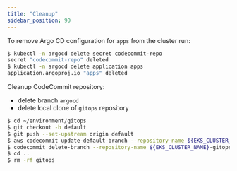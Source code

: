 ```yaml
---
title: "Cleanup"
sidebar_position: 90
---
```


To remove Argo CD configuration for `apps` from the cluster run:

```bash
$ kubectl -n argocd delete secret codecommit-repo
secret "codecommit-repo" deleted
$ kubectl -n argocd delete application apps
application.argoproj.io "apps" deleted
```

Cleanup CodeCommit repository:

- delete branch `argocd`
- delete local clone of `gitops` repository

```bash
$ cd ~/environment/gitops
$ git checkout -b default
$ git push --set-upstream origin default
$ aws codecommit update-default-branch --repository-name ${EKS_CLUSTER_NAME}-gitops --default-branch-name default
$ codecommit delete-branch --repository-name ${EKS_CLUSTER_NAME}-gitops --branch-name argocd
$ cd ..
$ rm -rf gitops
```
